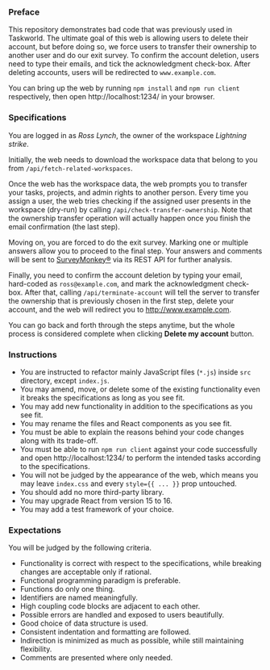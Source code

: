 ### Preface

This repository demonstrates bad code that was previously used in Taskworld. The ultimate goal of this web is allowing users to delete their account, but before doing so, we force users to transfer their ownership to another user and do our exit survey. To confirm the account deletion, users need to type their emails, and tick the acknowledgment check-box. After deleting accounts, users will be redirected to `www.example.com`.

You can bring up the web by running `npm install` and `npm run client` respectively, then open http://localhost:1234/ in your browser.

### Specifications

You are logged in as _Ross Lynch_, the owner of the workspace _Lightning strike_.

Initially, the web needs to download the workspace data that belong to you from `/api/fetch-related-workspaces`.

Once the web has the workspace data, the web prompts you to transfer your tasks, projects, and admin rights to another person. Every time you assign a user, the web tries checking if the assigned user presents in the workspace (dry-run) by calling `/api/check-transfer-ownership`. Note that the ownership transfer operation will actually happen once you finish the email confirmation (the last step).

Moving on, you are forced to do the exit survey. Marking one or multiple answers allow you to proceed to the final step. Your answers and comments will be sent to [SurveyMonkey®](https://www.surveymonkey.com/) via its REST API for further analysis.

Finally, you need to confirm the account deletion by typing your email, hard-coded as `ross@example.com`, and mark the acknowledgment check-box. After that, calling `/api/terminate-account` will tell the server to transfer the ownership that is previously chosen in the first step, delete your account, and the web will redirect you to http://www.example.com.

You can go back and forth through the steps anytime, but the whole process is considered complete when clicking **Delete my account** button.

### Instructions

- You are instructed to refactor mainly JavaScript files (`*.js`) inside `src` directory, except `index.js`.
- You may amend, move, or delete some of the existing functionality even it breaks the specifications as long as you see fit.
- You may add new functionality in addition to the specifications as you see fit.
- You may rename the files and React components as you see fit.
- You must be able to explain the reasons behind your code changes along with its trade-off.
- You must be able to run `npm run client` against your code successfully and open http://localhost:1234/ to perform the intended tasks according to the specifications.
- You will not be judged by the appearance of the web, which means you may leave `index.css` and every `style={{ ... }}` prop untouched.
- You should add no more third-party library.
- You may upgrade React from version 15 to 16.
- You may add a test framework of your choice.

### Expectations

You will be judged by the following criteria.
- Functionality is correct with respect to the specifications, while breaking changes are acceptable only if rational.
- Functional programming paradigm is preferable.
- Functions do only one thing.
- Identifiers are named meaningfully.
- High coupling code blocks are adjacent to each other.
- Possible errors are handled and exposed to users beautifully.
- Good choice of data structure is used.
- Consistent indentation and formatting are followed.
- Indirection is minimized as much as possible, while still maintaining flexibility.
- Comments are presented where only needed.
